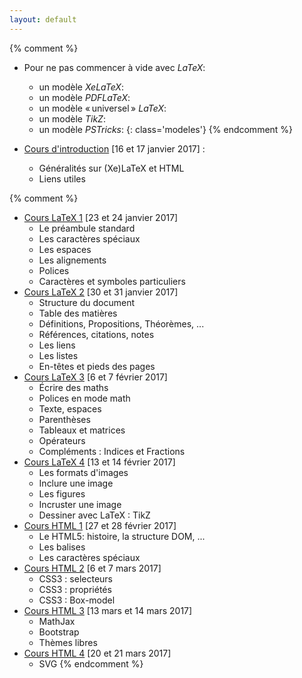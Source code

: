 ```yaml
---
layout: default
---
```


{% comment %}
- Pour ne pas commencer à vide avec _LaTeX_:
  + un modèle _XeLaTeX_: [ ](exemple://ModeleXeLaTeX.tex)
  + un modèle _PDFLaTeX_: [ ](exemple://ModelePDFLaTeX.tex)
  + un modèle « universel » _LaTeX_: [ ](exemple://ModeleToutLaTeX.tex)
  + un modèle _TikZ_: [ ](exemple://ModeleTikZ.tex)
  + un modèle _PSTricks_: [ ](exemple://ModelePSTricks.tex)
{: class='modeles'}
{% endcomment %}


- [Cours d'introduction](cours_intro.html) [16 et 17 janvier 2017] :
  +   Généralités sur (Xe)LaTeX et HTML
  +   Liens utiles

{% comment %}
- [Cours LaTeX 1](cours_latex1.html) [23 et 24 janvier 2017]
  +   Le préambule standard
  +   Les caractères spéciaux
  +   Les espaces
  +   Les alignements
  +   Polices
  +   Caractères et symboles particuliers
- [Cours LaTeX 2](cours_latex2.html) [30 et 31 janvier 2017]
  +   Structure du document
  +   Table des matières
  +   Définitions, Propositions, Théorèmes, ...
  +   Références, citations, notes
  +   Les liens
  +   Les listes
  +   En-têtes et pieds des pages
- [Cours LaTeX 3](cours_latex3.html) [6 et 7 février 2017]
  +   Écrire des maths
  +   Polices en mode math
  +   Texte, espaces
  +   Parenthèses
  +   Tableaux et matrices
  +   Opérateurs
  +   Compléments : Indices et Fractions
- [Cours LaTeX 4](cours_latex4.html) [13 et 14 février 2017]
  +   Les formats d'images
  +   Inclure une image
  +   Les figures
  +   Incruster une image
  +   Dessiner avec LaTeX : TikZ
- [Cours HTML 1](cours_html1.html) [27 et 28 février 2017]
  +   Le HTML5: histoire, la structure DOM, ...
  +   Les balises
  +   Les caractères spéciaux
- [Cours HTML 2](cours_html2.html) [6 et 7 mars 2017]
  +   CSS3 : selecteurs
  +   CSS3 : propriétés
  +   CSS3 : Box-model
- [Cours HTML 3](cours_html3.html) [13 mars et 14 mars 2017]
  +   MathJax
  +   Bootstrap
  +   Thèmes libres
- [Cours HTML 4](cours_html4.html) [20 et 21 mars 2017]
  +   SVG
{% endcomment %}
